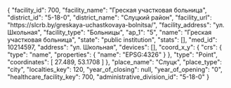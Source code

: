 {
    "facility_id": 700,
    "facility_name": "Греская участковая больница",
    "district_id": "5-18-0",
    "district_name": "Слуцкий район",
    "facility_url": "https:\/\/slcrb.by\/greskaya-uchastkovaya-bolnitsa\/",
    "facility_address": "ул. Школьная",
    "facility_type": "Больницы",
    "ap_1": "5",
    "name": "Греская участковая больница",
    "state": "public institution",
    "stats": [],
    "med_id": 10214597,
    "address": "ул. Школьная",
    "devices": [],
    "coord_x_y": {
        "crs": {
            "type": "name",
            "properties": {
                "name": "EPSG:4326"
            }
        },
        "type": "Point",
        "coordinates": [
            27.489,
            53.1708
        ]
    },
    "place_name": "Слуцк",
    "place_type": "city",
    "localties_key": 120,
    "year_of_closing": null,
    "year_of_opening": "0",
    "healthcare_facility_key": 700,
    "administrative_division_id": "5-18-0"
}